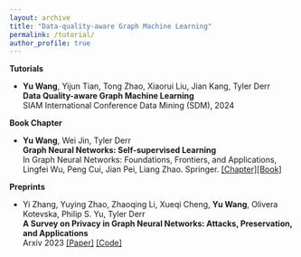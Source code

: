 ```yaml
---
layout: archive
title: "Data-quality-aware Graph Machine Learning"
permalink: /tutorial/
author_profile: true
---
```


**Tutorials**
- **Yu Wang**, Yijun Tian, Tong Zhao, Xiaorui Liu, Jian Kang, Tyler Derr
<br> **Data Quality-aware Graph Machine Learning**
<br> SIAM International Conference Data Mining (SDM), 2024

**Book Chapter**
- **Yu Wang**, Wei Jin, Tyler Derr
<br> **Graph Neural Networks: Self-supervised Learning**
<br> In Graph Neural Networks: Foundations, Frontiers, and Applications, Lingfei Wu, Peng Cui, Jian Pei, Liang Zhao. Springer. [[Chapter]](https://link.springer.com/chapter/10.1007/978-981-16-6054-2_18)[[Book]](https://link.springer.com/book/10.1007/978-981-16-6054-2)

**Preprints**
- Yi Zhang, Yuying Zhao, Zhaoqing Li, Xueqi Cheng, **Yu Wang**, Olivera Kotevska, Philip S. Yu, Tyler Derr
  <br> **A Survey on Privacy in Graph Neural Networks: Attacks, Preservation, and Applications**
  <br> Arxiv 2023 [[Paper]](https://arxiv.org/abs/2308.16375) [[Code]]()
  

